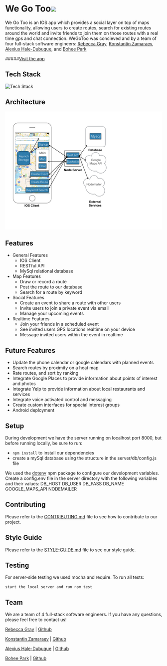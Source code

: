 # We Go Too![](https://github.com/KarmicKoalas/app/icons/weGoToo_logo.png)

We Go Too is an IOS app which provides a social layer on top of maps functionality, allowing users to create routes, search for existing routes around the world and invite friends to join them on those routes with a real time gps and chat connection. WeGoToo was concieved and by a team of four full-stack software engineers: [Rebecca Gray](https://github.com/rebeccagray), [Konstantin Zamaraev](https://github.com/zamaraevk), [Alexius Hale-Dubuque](https://github.com/alexiushaledubuque), and [Bohee Park](https://github.com/boheepark)

#####[Visit the app](http://WeGoToo.herokuapp.com/)

## Tech Stack
![Tech Stack](/landing/weGoToo_tech_stack.png)

## Architecture
![Architecture](/landing/WeGoToo.001.jpeg)

## Features
- General Features
  - IOS Client
  - RESTful API
  - MySql relational database
- Map Features
  - Draw or record a route
  - Post the route to our database
  - Search for a route by keyword
- Social Features
  - Create an event to share a route with other users
  - Invite users to join a private event via email
  - Manage your upcoming events
- Realtime Features
  - Join your friends in a scheduled event
  - See invited users GPS locations realtime on your device
  - Message invited users within the event in realtime


## Future Features
- Update the phone calendar or google calendars with planned events
- Search routes by proximity on a heat map
- Rate routes, and sort by ranking
- Integrate Google Places to provide information about points of interest and photos
- Integrate Yelp to provide information about local restaurants and services
- Integrate voice activated control and messaging
- Create custom interfaces for special interest groups
- Android deployment

## Setup
During development we have the server running on localhost port 8000, but before running locally, be sure to run:
- `npm install` to install our dependencies
- create a mySql database using the structure in the server/db/config.js file

We used the [dotenv](https://github.com/bkeepers/dotenv) npm package to configure our development variables. Create a config.env file in the server directory with the following variables and their values:
DB_HOST
DB_USER
DB_PASS
DB_NAME
GOOGLE_MAPS_API
NODEMAILER


## Contributing
Please refer to the [CONTRIBUTING.md](docs/CONTRIBUTING.md) file to see how to contribute to our project.

## Style Guide
Please refer to the [STYLE-GUIDE.md](docs/STYLE-GUIDE.md) file to see our style guide.

## Testing
For server-side testing we used mocha and require. To run all tests:
```
start the local server and run npm test

```

## Team
We are a team of 4 full-stack software engineers. If you have any questions, please feel free to contact us!

[Rebecca Gray](https://www.linkedin.com/in/rebeccagray) | [Github](https://github.com/rebeccagray)

[Konstantin Zamaraev](https://www.linkedin.com/in/zamaraevk) | [Github](https://github.com/zamaraevk)

[Alexius Hale-Dubuque](https://www.linkedin.com/in/alexiushaledubuque) | [Github](https://github.com/alexiushaledubuque)

[Bohee Park](https://www.linkedin.com/in/boheepark) | [Github](https://github.com/boheepark)
